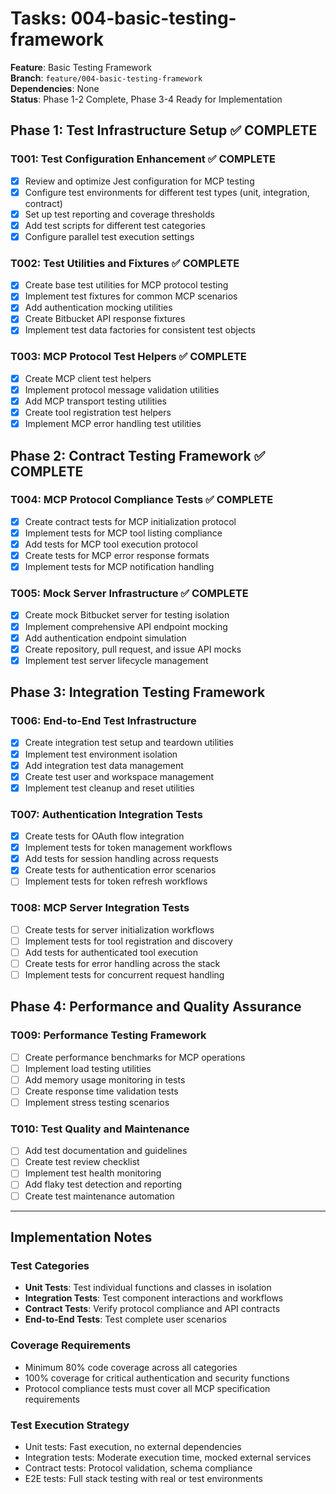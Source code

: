 # Tasks: 004-basic-testing-framework

**Feature**: Basic Testing Framework  
**Branch**: `feature/004-basic-testing-framework`  
**Dependencies**: None  
**Status**: Phase 1-2 Complete, Phase 3-4 Ready for Implementation

## Phase 1: Test Infrastructure Setup ✅ COMPLETE

### T001: Test Configuration Enhancement ✅ COMPLETE
- [x] Review and optimize Jest configuration for MCP testing
- [x] Configure test environments for different test types (unit, integration, contract)
- [x] Set up test reporting and coverage thresholds
- [x] Add test scripts for different test categories
- [x] Configure parallel test execution settings

### T002: Test Utilities and Fixtures ✅ COMPLETE
- [x] Create base test utilities for MCP protocol testing
- [x] Implement test fixtures for common MCP scenarios
- [x] Add authentication mocking utilities
- [x] Create Bitbucket API response fixtures
- [x] Implement test data factories for consistent test objects

### T003: MCP Protocol Test Helpers ✅ COMPLETE
- [x] Create MCP client test helpers
- [x] Implement protocol message validation utilities
- [x] Add MCP transport testing utilities
- [x] Create tool registration test helpers
- [x] Implement MCP error handling test utilities

## Phase 2: Contract Testing Framework ✅ COMPLETE

### T004: MCP Protocol Compliance Tests ✅ COMPLETE
- [x] Create contract tests for MCP initialization protocol
- [x] Implement tests for MCP tool listing compliance
- [x] Add tests for MCP tool execution protocol
- [x] Create tests for MCP error response formats
- [x] Implement tests for MCP notification handling

### T005: Mock Server Infrastructure ✅ COMPLETE
- [x] Create mock Bitbucket server for testing isolation
- [x] Implement comprehensive API endpoint mocking
- [x] Add authentication endpoint simulation
- [x] Create repository, pull request, and issue API mocks
- [x] Implement test server lifecycle management

## Phase 3: Integration Testing Framework

### T006: End-to-End Test Infrastructure
- [x] Create integration test setup and teardown utilities
- [x] Implement test environment isolation
- [x] Add integration test data management
- [x] Create test user and workspace management
- [x] Implement test cleanup and reset utilities

### T007: Authentication Integration Tests
- [x] Create tests for OAuth flow integration
- [x] Implement tests for token management workflows
- [x] Add tests for session handling across requests
- [x] Create tests for authentication error scenarios
- [ ] Implement tests for token refresh workflows

### T008: MCP Server Integration Tests
- [ ] Create tests for server initialization workflows
- [ ] Implement tests for tool registration and discovery
- [ ] Add tests for authenticated tool execution
- [ ] Create tests for error handling across the stack
- [ ] Implement tests for concurrent request handling

## Phase 4: Performance and Quality Assurance

### T009: Performance Testing Framework
- [ ] Create performance benchmarks for MCP operations
- [ ] Implement load testing utilities
- [ ] Add memory usage monitoring in tests
- [ ] Create response time validation tests
- [ ] Implement stress testing scenarios

### T010: Test Quality and Maintenance
- [ ] Add test documentation and guidelines
- [ ] Create test review checklist
- [ ] Implement test health monitoring
- [ ] Add flaky test detection and reporting
- [ ] Create test maintenance automation

---

## Implementation Notes

### Test Categories
- **Unit Tests**: Test individual functions and classes in isolation
- **Integration Tests**: Test component interactions and workflows
- **Contract Tests**: Verify protocol compliance and API contracts
- **End-to-End Tests**: Test complete user scenarios

### Coverage Requirements
- Minimum 80% code coverage across all categories
- 100% coverage for critical authentication and security functions
- Protocol compliance tests must cover all MCP specification requirements

### Test Execution Strategy
- Unit tests: Fast execution, no external dependencies
- Integration tests: Moderate execution time, mocked external services
- Contract tests: Protocol validation, schema compliance
- E2E tests: Full stack testing with real or test environments